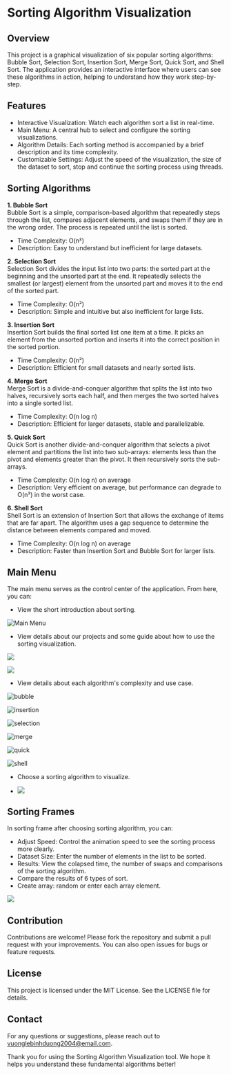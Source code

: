 # Sorting Algorithm Visualization
## Overview
This project is a graphical visualization of six popular sorting algorithms: Bubble Sort, Selection Sort, Insertion Sort, Merge Sort, Quick Sort, and Shell Sort. The application provides an interactive interface where users can see these algorithms in action, helping to understand how they work step-by-step.

## Features
- Interactive Visualization: Watch each algorithm sort a list in real-time.  
- Main Menu: A central hub to select and configure the sorting visualizations.  
- Algorithm Details: Each sorting method is accompanied by a brief description and its time complexity.  
- Customizable Settings: Adjust the speed of the visualization, the size of the dataset to sort, stop and continue the sorting process using threads.  

## Sorting Algorithms
**1. Bubble Sort**  
Bubble Sort is a simple, comparison-based algorithm that repeatedly steps through the list, compares adjacent elements, and swaps them if they are in the wrong order. The process is repeated until the list is sorted.  
- Time Complexity: O(n²)  
- Description: Easy to understand but inefficient for large datasets.  

**2. Selection Sort**  
Selection Sort divides the input list into two parts: the sorted part at the beginning and the unsorted part at the end. It repeatedly selects the smallest (or largest) element from the unsorted part and moves it to the end of the sorted part.  
- Time Complexity: O(n²)  
- Description: Simple and intuitive but also inefficient for large lists.  

**3. Insertion Sort**  
Insertion Sort builds the final sorted list one item at a time. It picks an element from the unsorted portion and inserts it into the correct position in the sorted portion.  
- Time Complexity: O(n²)  
- Description: Efficient for small datasets and nearly sorted lists.  

**4. Merge Sort**  
Merge Sort is a divide-and-conquer algorithm that splits the list into two halves, recursively sorts each half, and then merges the two sorted halves into a single sorted list.  
- Time Complexity: O(n log n)  
- Description: Efficient for larger datasets, stable and parallelizable.  

**5. Quick Sort**  
Quick Sort is another divide-and-conquer algorithm that selects a pivot element and partitions the list into two sub-arrays: elements less than the pivot and elements greater than the pivot. It then recursively sorts the sub-arrays.  
- Time Complexity: O(n log n) on average  
- Description: Very efficient on average, but performance can degrade to O(n²) in the worst case.  

**6. Shell Sort**  
Shell Sort is an extension of Insertion Sort that allows the exchange of items that are far apart. The algorithm uses a gap sequence to determine the distance between elements compared and moved.  
- Time Complexity: O(n log n) on average  
- Description: Faster than Insertion Sort and Bubble Sort for larger lists.  

## Main Menu  
The main menu serves as the control center of the application. From here, you can:  
- View the short introduction about sorting.

![Main Menu](src/screenshot/main_menu.png)
  
- View details about our projects and some guide about how to use the sorting visualization.

![](src/screenshot/about.png)

![](src/screenshot/help.png)
  
- View details about each algorithm's complexity and use case.

![bubble](src/screenshot/bubble.png)

![insertion](src/screenshot/insertion.png)

![selection](src/screenshot/selection.png)

![merge](src/screenshot/merge.png)

![quick](src/screenshot/quick.png)

![shell](src/screenshot/shell.png)

- Choose a sorting algorithm to visualize.

- ![](src/screenshot/choose.png)


## Sorting Frames  
In sorting frame after choosing sorting algorithm, you can:  
- Adjust Speed: Control the animation speed to see the sorting process more clearly.  
- Dataset Size: Enter the number of elements in the list to be sorted.  
- Results: View the colapsed time, the number of swaps and comparisons of the sorting algorithm.
- Compare the results of 6 types of sort.
- Create array: random or enter each array element.

![](src/screenshot/sorting_frame.png)

## Contribution  
Contributions are welcome! Please fork the repository and submit a pull request with your improvements. You can also open issues for bugs or feature requests.

## License  
This project is licensed under the MIT License. See the LICENSE file for details.

## Contact
For any questions or suggestions, please reach out to vuonglebinhduong2004@email.com.  

Thank you for using the Sorting Algorithm Visualization tool. We hope it helps you understand these fundamental algorithms better!
